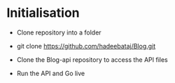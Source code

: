 # Initialisation

- Clone repository into a folder

- git clone https://github.com/hadeebataj/Blog.git 

- Clone the Blog-api repository to access the API files

- Run the API and Go live
